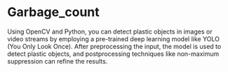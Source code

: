 # Garbage_count
Using OpenCV and Python, you can detect plastic objects in images or video streams by employing a pre-trained deep learning model like YOLO (You Only Look Once). After preprocessing the input, the model is used to detect plastic objects, and postprocessing techniques like non-maximum suppression can refine the results. 
